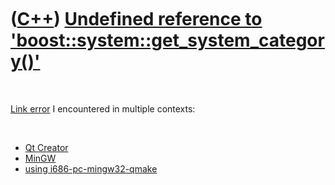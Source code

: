 



 

 

 

 

 

([C++](Cpp.htm)) [Undefined reference to 'boost::system::get\_system\_category()'](CppLinkErrorUndefinedReferenceToBoostSystemGet_system_category.htm)
======================================================================================================================================================

 

[Link error](CppLinkError.htm) I encountered in multiple contexts:

 

-   [Qt
    Creator](CppLinkErrorUndefinedReferenceToBoostSystemGet_system_categoryQtCreator.htm)
-   [MinGW](CppLinkErrorUndefinedReferenceToBoostSystemGet_system_categoryMingw.htm)
-   [using
    i686-pc-mingw32-qmake](CppLinkErrorUndefinedReferenceToBoostSystemGet_system_categoryI686-pc-mingw32-qmake.htm)

 

 

 

 

 





 



